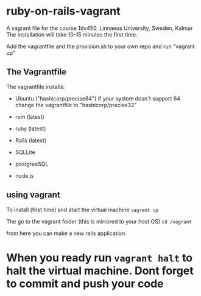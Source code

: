 # ruby-on-rails-vagrant

A vagrant file for the course 1dv450, Linnaeus University, Sweden, Kalmar
The installation will take 10-15 minutes the first time.

Add the vagrantfile and the provision.sh to your own repo and run "vagrant up"

## The Vagrantfile
The vagrantfile installs:
- Ubuntu ("hashicorp/precise64") if your system dosn´t support 64 change the vagrantfile to "hashicorp/precise32"

- rvm (latest)
- ruby (latest)
- Rails (latest)
- SQLLite
- postgreeSQL
- node.js

## using vagrant
To install (first time) and start the virtual machine ```vagrant up```

The go to the vagrant folder (this is mirrored to your host OS)
``` cd /vagrant ```

from here you can make a new rails application.

When you ready run ```vagrant halt``` to halt the virtual machine.
Dont forget to commit and push your code
=======  
